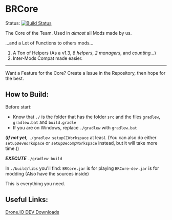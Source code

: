 # BRCore
Status: [![Build Status](https://drone.io/github.com/TheBrazillianForgersTeam/BRCore/status.png)](https://drone.io/github.com/TheBrazillianForgersTeam/BRCore/latest)

The Core of the Team. Used in *almost* all Mods made by us.

...and a Lot of Functions to others mods...

1. A Ton of Helpers (As a v1.3, *8 helpers*, *2 managers*, and *counting...*)
2. Inter-Mods Compat made easier.

------

Want a Feature for the Core? Create a Issue in the Repository, then hope for the best.

## How to Build:
Before start:
* Know that `./` is the folder that has the folder `src` and the files `gradlew`, `gradlew.bat` and `build.gradle`
* If you are on Windows, replace `./gradlew` with `gradlew.bat`

(***If not yet,*** `./gradlew setupCIWorkspace` at least. (You can also do either `setupDevWorkspace` or `setupDecompWorkspace` instead, but it will take more time.))

***EXECUTE*** `./gradlew build`

In `./build/libs` you'll find:
`BRCore.jar` is for playing
`BRCore-dev.jar` is for modding (Also have the sources inside)

This is everything you need.

## Useful Links:
[Drone.IO DEV Downloads](https://drone.io/github.com/TheBrazillianForgersTeam/BRCore/files)
